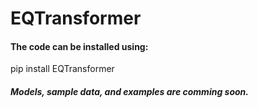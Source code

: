 # EQTransformer

#### The code can be installed using:
pip install EQTransformer

##### Models, sample data, and examples are comming soon. 
